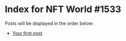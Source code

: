 # Index for NFT World #1533
Posts will be displayed in the order below:

- [Your first post](./001-first.md)

